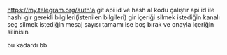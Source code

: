 https://my.telegram.org/auth'a git api id ve hash al kodu çalıştır api id ile hashi gir gerekli bilgileri(istenilen bilgileri) gir içeriği silmek istediğin kanalı seç silmek istediğin mesaj sayısı tamamı ise boş bırak ve onayla içeriğin silinisin


bu kadardı bb
